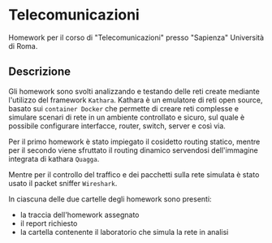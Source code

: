 # Telecomunicazioni
Homework per il corso di "Telecomunicazioni" presso "Sapienza" Università di Roma.

## Descrizione
Gli homework sono svolti analizzando e testando delle reti create mediante l'utilizzo del framework `Kathara`.
Kathara è un emulatore di reti open source, basato sui `container Docker` che permette di creare reti complesse e simulare scenari di rete in un ambiente controllato e sicuro, sul quale è possibile configurare interfacce, router, switch, server e così via.

Per il primo homework è stato impiegato il cosidetto routing statico, mentre per il secondo viene sfruttato il routing dinamico servendosi dell'immagine integrata di kathara `Quagga`.

Mentre per il controllo del traffico e dei pacchetti sulla rete simulata è stato usato il packet sniffer `Wireshark`.

In ciascuna delle due cartelle degli homework sono presenti:
* la traccia dell'homework assegnato
* il report richiesto
* la cartella contenente il laboratorio che simula la rete in analisi
